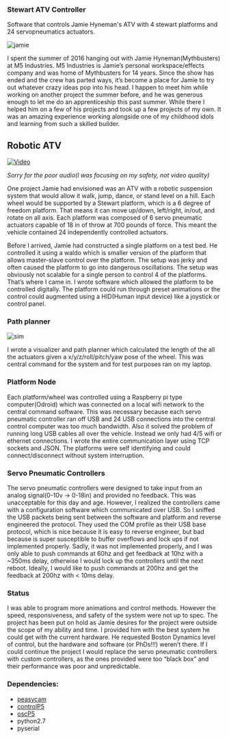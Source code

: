 ### Stewart ATV Controller
Software that controls Jamie Hyneman's ATV with 4 stewart platforms and 24 servopneumatics actuators.

![jamie](http://danielnugent.net/img/projects/m5-jamie.jpg)

I spent the summer of 2016 hanging out with Jamie Hyneman(Mythbusters) at M5 Industries. M5 Industries is Jamie’s personal workspace/effects company and was home of Mythbusters for 14 years. Since the show has ended and the crew has parted ways, it’s become a place for Jamie to try out whatever crazy ideas pop into his head. I happen to meet him while working on another project the summer before, and he was generous enough to let me do an apprenticeship this past summer. While there I helped him on a few of his projects and took up a few projects of my own. It was an amazing experience working alongside one of my childhood idols and learning from such a skilled builder.

## Robotic ATV

[![Video](https://img.youtube.com/vi/68m_fg67_pU/0.jpg)](https://youtu.be/68m_fg67_pU)

*Sorry for the poor audio(I was focusing on my safety, not video quality)*

One project Jamie had envisioned was an ATV with a robotic suspension system that would allow it walk, jump, dance, or stand level on a hill. Each wheel would be supported by a Stewart platform, which is a 6 degree of freedom platform. That means it can move up/down, left/right, in/out, and rotate on all axis. Each platform was composed of 6 servo pneumatic actuators capable of 18 in of throw at 700 pounds of force. This meant the vehicle contained 24 independently controlled actuators.

Before I arrived, Jamie had constructed a single platform on a test bed. He controlled it using a waldo which is smaller version of the platform that allows master-slave control over the platform. The setup was jerky and often caused the platform to go into dangerous oscillations. The setup was obviously not scalable for a single person to control 4 of the platforms. That’s where I came in. I wrote software which allowed the platform to be controlled digitally. The platform could run through preset animations or the control could augmented using a HID(Human input device) like a joystick or control panel.

### Path planner

![sim](http://danielnugent.net/img/projects/m5-sim.gif)

I wrote a visualizer and path planner which calculated the length of the all the actuators given a x/y/z/roll/pitch/yaw pose of the wheel. This was central command for the system and for test purposes ran on my laptop.

### Platform Node

Each platform/wheel was controlled using a Raspberry pi type computer(Odroid) which was connected on a local wifi network to the central command software. This was necessary because each servo pneumatic controller ran off USB and 24 USB  connections into the central control computer was too much bandwidth. Also it solved the problem of running long USB cables all over the vehicle. Instead we only had 4/5 wifi or ethernet connections. I wrote the entire communication layer using TCP sockets and JSON. The platforms were self identifying and could connect/disconnect without system interruption.

### Servo Pneumatic Controllers

The servo pneumatic controllers were designed to take input from an analog signal(0-10v -> 0-18in) and provided no feedback. This was unacceptable for this day and age. However, I realized the controllers came with a configuration software which communicated over USB. So I sniffed the USB packets being sent between the software and platform and reverse engineered the protocol. They used the COM profile as their USB base protocol, which is nice because it is easy to reverse engineer, but bad because is super susceptible to buffer overflows and lock ups if not implemented properly. Sadly,  it was not implemented properly, and I was only able to push commands at 60hz and get feedback at 10hz with a ~350ms delay, otherwise I would lock up the controllers until the next reboot. Ideally, I would like to push commands at 200hz and get the feedback at 200hz with < 10ms delay.

### Status

I was able to program more animations and control methods. However the speed, responsiveness, and safety of the system were not up to spec. The project has been put on hold as Jamie desires for the project were outside the scope of my ability and time. I provided him with the best system he could get with the current hardware. He requested Boston Dynamics level of control, but the hardware and software (or PhDs!!!) weren’t there. If I could continue the project I would replace the servo pneumatic controllers with custom controllers, as the ones provided were too “black box” and their performance was poor and unpredictable.
 
 
### Dependencies:  
- [peasycam](http://mrfeinberg.com/peasycam/)  
- [controlP5](http://www.sojamo.de/libraries/controlP5/)  
- [oscP5](http://www.sojamo.de/libraries/oscP5/)
- python2.7
- pyserial
